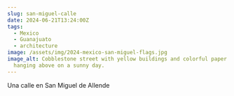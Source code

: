 ```yaml
---
slug: san-miguel-calle
date: 2024-06-21T13:24:00Z
tags:
  - Mexico
  - Guanajuato
  - architecture
image: /assets/img/2024-mexico-san-miguel-flags.jpg
image_alt: Cobblestone street with yellow buildings and colorful paper flags
  hanging above on a sunny day.
---
```

Una calle en San Miguel de Allende
